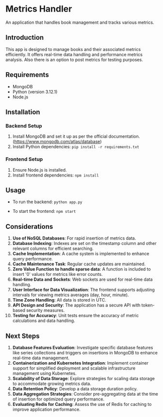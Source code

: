 # Metrics Handler
An application that handles book management and tracks various metrics.

## Introduction
This app is designed to manage books and their associated metrics efficiently. It offers real-time data handling and performance metrics analysis. Also there is an option to post metrics for testing purposes.

## Requirements
- MongoDB
- Python (version 3.12.1)
- Node.js

## Installation
### Backend Setup
1. Install MongoDB and set it up as per the official documentation. (https://www.mongodb.com/atlas/database)
2. Install Python dependencies:
```pip install -r requirements.txt```

### Frontend Setup
1. Ensure Node.js is installed.
2. Install frontend dependencies:
```npm install```

## Usage
- To run the backend:
```python app.py```

- To start the frontend:
```npm start```

## Considerations
1. **Use of NoSQL Databases**: For rapid insertion of metrics data.
2. **Database Indexing**: Indexes are set on the timestamp column and other relevant columns for efficient searching.
3. **Cache Implementation**: A cache system is implemented to enhance query performance.
4. **Cache Maintenance Task**: Regular cache updates are maintained.
5. **Zero Value Function to handle sparse data**: A function is included to insert '0' values for metrics like error counts.
6. **Real-time Data and Sockets**: Web sockets are used for real-time data handling.
7. **User Interface for Data Visualization**: The frontend supports adjusting intervals for viewing metrics averages (day, hour, minute).
8. **Time Zone Handling**: All data is stored in UTC.
9. **API Design and Security**: The application has a secure API with token-based security measures.
10. **Testing for Accuracy**: Unit tests ensure the accuracy of metric calculations and data handling.

## Next Steps
1. **Database Features Evaluation**: Investigate specific database features like series collections and triggers on insertions in MongoDB to enhance real-time data management.
2. **Containerization and Kubernetes Integration**: Implement container support for simplified deployment and scalable infrastructure management using Kubernetes.
3. **Scalability of Data Storage**: Explore strategies for scaling data storage to accommodate growing metrics data.
4. **Data Retention Policy**: Develop a data storage duration policy.
5. **Data Aggregation Strategies**: Consider pre-aggregating data at the time of insertion for optimized query performance.
6. **Evaluating Redis for Caching**: Assess the use of Redis for caching to improve application performance.







